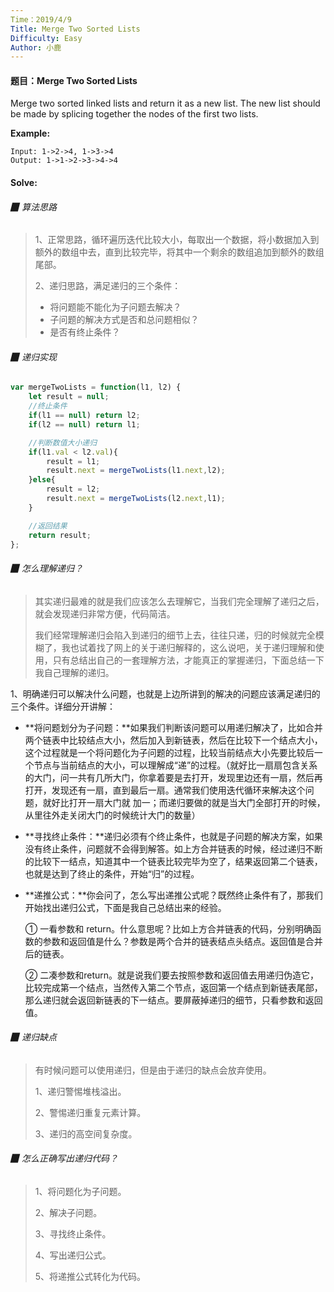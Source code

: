 ```yaml
---
Time：2019/4/9
Title: Merge Two Sorted Lists
Difficulty: Easy
Author: 小鹿
---
```




#### 题目：Merge Two Sorted Lists

Merge two sorted linked lists and return it as a new list. The new list should be made by splicing together the nodes of the first two lists.

**Example:**

```
Input: 1->2->4, 1->3->4
Output: 1->1->2->3->4->4
```



#### Solve:

###### ▉ 算法思路

> 1、正常思路，循环遍历迭代比较大小，每取出一个数据，将小数据加入到额外的数组中去，直到比较完毕，将其中一个剩余的数组追加到额外的数组尾部。
>
> 2、递归思路，满足递归的三个条件：
>
> - 将问题能不能化为子问题去解决？
> - 子问题的解决方式是否和总问题相似？
> - 是否有终止条件？



###### ▉ 递归实现

```javascript
var mergeTwoLists = function(l1, l2) {
    let result = null;
    //终止条件
    if(l1 == null) return l2;
    if(l2 == null) return l1;

    //判断数值大小递归
    if(l1.val < l2.val){
        result = l1;
        result.next = mergeTwoLists(l1.next,l2);
    }else{
        result = l2;
        result.next = mergeTwoLists(l2.next,l1);
    }

    //返回结果
    return result;
};
```



###### ▉ 怎么理解递归？

> 其实递归最难的就是我们应该怎么去理解它，当我们完全理解了递归之后，就会发现递归非常方便，代码简洁。
>
> 我们经常理解递归会陷入到递归的细节上去，往往只递，归的时候就完全模糊了，我也试着找了网上的关于递归解释的，这么说吧，关于递归理解和使用，只有总结出自己的一套理解方法，才能真正的掌握递归，下面总结一下我自己理解的递归。

1、明确递归可以解决什么问题，也就是上边所讲到的解决的问题应该满足递归的三个条件。详细分开讲解：

- **将问题划分为子问题：**如果我们判断该问题可以用递归解决了，比如合并两个链表中比较结点大小，然后加入到新链表，然后在比较下一个结点大小，这个过程就是一个将问题化为子问题的过程，比较当前结点大小先要比较后一个节点与当前结点的大小，可以理解成“递”的过程。（就好比一扇扇包含关系的大门，问一共有几所大门，你拿着要是去打开，发现里边还有一扇，然后再打开，发现还有一扇，直到最后一扇。通常我们使用迭代循环来解决这个问题，就好比打开一扇大门就 加一；而递归要做的就是当大门全部打开的时候，从里往外走关闭大门的时候统计大门的数量）

- **寻找终止条件：**递归必须有个终止条件，也就是子问题的解决方案，如果没有终止条件，问题就不会得到解答。如上方合并链表的时候，经过递归不断的比较下一结点，知道其中一个链表比较完毕为空了，结果返回第二个链表，也就是达到了终止的条件，开始“归”的过程。

- **递推公式：**你会问了，怎么写出递推公式呢？既然终止条件有了，那我们开始找出递归公式，下面是我自己总结出来的经验。

  ① 一看参数和 return。什么意思呢？比如上方合并链表的代码，分别明确函数的参数和返回值是什么？参数是两个合并的链表结点头结点。返回值是合并后的链表。

  ② 二凑参数和return。就是说我们要去按照参数和返回值去用递归伪造它，比较完成第一个结点，当然传入第二个节点，返回第一个结点到新链表尾部，那么递归就会返回新链表的下一结点。要屏蔽掉递归的细节，只看参数和返回值。



###### ▉ 递归缺点

> 有时候问题可以使用递归，但是由于递归的缺点会放弃使用。
>
> 1、递归警惕堆栈溢出。
>
> 2、警惕递归重复元素计算。
>
> 3、递归的高空间复杂度。



###### ▉ 怎么正确写出递归代码？

> 1、将问题化为子问题。
>
> 2、解决子问题。
>
> 3、寻找终止条件。
>
> 4、写出递归公式。
>
> 5、将递推公式转化为代码。